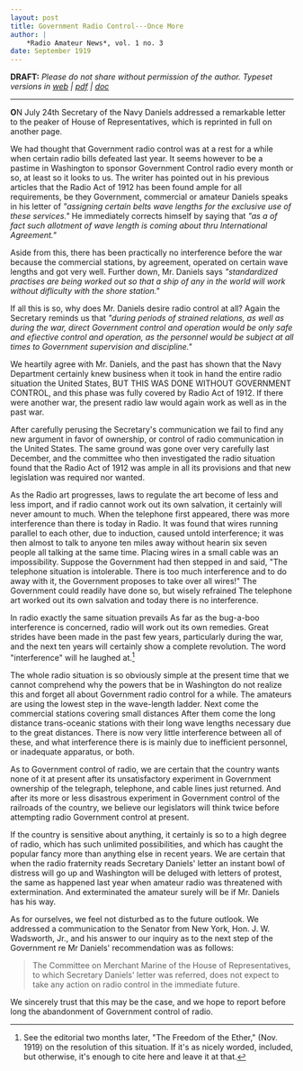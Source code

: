 ```yaml
---
layout: post
title: Government Radio Control---Once More
author: | 
    *Radio Amateur News*, vol. 1 no. 3
date: September 1919
---
```


**DRAFT:** *Please do not share without permission of the author. Typeset versions in  [web](http://gernsback.wythoff.net/191909_opera_by_wireless.html) \| [pdf](https://github.com/gwijthoff/perversity_of_things/blob/master/typeset_drafts/191909_opera_by_wireless.pdf?raw=true) \| [doc](https://github.com/gwijthoff/perversity_of_things/blob/master/typeset_drafts/191909_opera_by_wireless.docx)*

* * * * * * * * 

**O**N July 24th Secretary of the Navy Daniels addressed a remarkable letter to the peaker of House of Representatives, which is reprinted in full on another page.

We had thought that Government radio control was at a rest for a while when certain radio bills defeated last year. It seems however to be a pastime in Washington to sponsor Government Control radio every month or so, at least so it looks to us. The writer has pointed out in his previous articles that the Radio Act of 1912 has been found ample for all requirements, be they Government, commercial or amateur Daniels speaks in his letter of *"assigning certain belts wave lengths for the exclusive use of these services."* He immediately corrects himself by saying that *"as a of fact such allotment of wave length is coming about thru International Agreement."*

Aside from this, there has been practically no interference before the war because the commercial stations, by agreement, operated on certain wave lengths and got very well. Further down, Mr. Daniels says *"standardized practises are being worked out so that a ship of any in the world will work without difliculty with the shore station."*

If all this is so, why does Mr. Daniels desire radio control at all? Again the Secretary reminds us that *"during periods of strained relations, as well as during the war, direct Government control and operation would be only safe and efiective control and operation, as the personnel would be subject at all times to Government supervision and discipline."*

We heartily agree with Mr. Daniels, and the past has shown that the Navy Department certainly knew business when it took in hand the entire radio situation the United States, BUT THIS WAS DONE WITHOUT GOVERNMENT CONTROL, and this phase was fully covered by Radio Act of 1912. If there were another war, the present radio law would again work as well as in the past war.

After carefully perusing the Secretary's communication we fail to find any new argument in favor of ownership, or control of radio communication in the United States. The same ground was gone over very carefully last December, and the committee who then investigated the radio situation found that the Radio Act of 1912 was ample in all its provisions and that new legislation was required nor wanted.

As the Radio art progresses, laws to regulate the art become of less and less import, and if radio cannot work out its own salvation, it certainly will never amount to much. When the telephone first appeared, there was more interference than there is today in Radio. It was found that wires running parallel to each other, due to induction, caused untold interference; it was then almost to talk to anyone ten miles away without hearin six seven people all talking at the same time. Placing wires in a small cable was an impossibility. Suppose the Government had then stepped in and said, "The telephone situation is intolerable. There is too much interference and to do away with it, the Government proposes to take over all wires!" The Government could readily have done so, but wisely refrained The telephone art worked out its own salvation and today there is no interference.

In radio exactly the same situation prevails As far as the bug-a-boo interference is concerned, radio will work out its own remedies. Great strides have been made in the past few years, particularly during the war, and the next ten years will certainly show a complete revolution. The word "interference" will he laughed at.[^1]

The whole radio situation is so obviously simple at the present time that we cannot comprehend why the powers that be in Washington do not realize this and forget all about Government radio control for a while. The amateurs are using the lowest step in the wave-length ladder. Next come the commercial stations covering small distances After them come the long distance trans-oceanic stations with their long wave lengths necessary due to the great distances. There is now very little interference between all of these, and what interference there is is mainly due to inefficient personnel, or inadequate apparatus, or both.

As to Government control of radio, we are certain that the country wants none of it at present after its unsatisfactory experiment in Government ownership of the telegraph, telephone, and cable lines just returned. And after its more or less disastrous experiment in Government control of the railroads of the country, we believe our legislators will think twice before attempting radio Government control at present.

If the country is sensitive about anything, it certainly is so to a high degree of radio, which has such unlimited possibilities, and which has caught the popular fancy more than anything else in recent years. We are certain that when the radio fraternity reads Secretary Daniels' letter an instant bowl of distress will go up and Washington will be deluged with letters of protest, the same as happened last year when amateur radio was threatened with extermination. And exterminated the amateur surely will be if Mr. Daniels has his way.

As for ourselves, we feel not disturbed as to the future outlook. We addressed a communication to the Senator from New York, Hon. J. W. Wadsworth, Jr., and his answer to our inquiry as to the next step of the Government re Mr Daniels' recommendation was as follows:

> The Committee on Merchant Marine of the House of Representatives, to which Secretary Daniels' letter was referred, does not expect to take any action on radio control in the immediate future.

We sincerely trust that this may be the case, and we hope to report before long the abandonment of Government control of radio.

[^1]:  See the editorial two months later, "The Freedom of the Ether," (Nov. 1919) on the resolution of this situation.  If it's as nicely worded, included, but otherwise, it's enough to cite here and leave it at that.